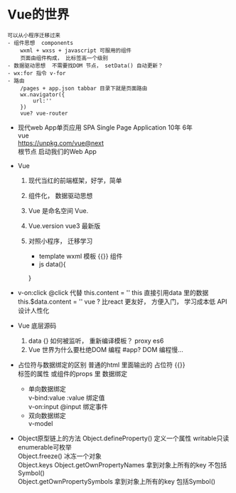 # Vue的世界  
    可以从小程序迁移过来  
    - 组件思想  components  
        wxml + wxss + javascript 可服用的组件  
        页面由组件构成， 比标签高一个级别  
    - 数据驱动思想  不需要找DOM 节点， setData() 自动更新？  
    - wx:for 指令 v-for  
    - 路由  
        /pages + app.json tabbar 目录下就是页面路由  
        wx.navigator({
            url:''
        })
        vue? vue-router  

- 现代web App单页应用 SPA Single Page Application  10年 6年  
    vue   
    https://unpkg.com/vue@next  
    根节点 启动我们的Web App

- Vue 
    1. 现代当红的前端框架，好学，简单
    2. 组件化， 数据驱动思想
    3. Vue 是命名空间
        Vue.
    4. Vue.version vue3 最新版
    5. 对照小程序， 迁移学习
        - template wxml
            模板 {{}} 组件 
        - js  data(){

        }

- v-on:click @click 代替
    this.content = ''    this 直接引用data 里的数据
    this.$data.content = ''
    vue ? 比react 更友好， 方便入门， 学习成本低
    API 设计人性化

- Vue 底层源码
    1. data {} 如何被监听， 重新编译模板？  proxy es6
    2. Vue 世界为什么要杜绝DOM 编程 #app?
        DOM 编程慢...

- 占位符与数据绑定的区别
    普通的html 里面输出的 占位符 {{}}  
    标签的属性 或组件的props 里 数据绑定 
    - 单向数据绑定  
        v-bind:value :value 绑定值   
        v-on:input @input 绑定事件  
    - 双向数据绑定  
        v-model  

- Object原型链上的方法
    Object.defineProperty() 定义一个属性  writable只读 enumerable可枚举  
    Object.freeze() 冰冻一个对象    
    Object.keys Object.getOwnPropertyNames  拿到对象上所有的key 不包括Symbol()     
    Object.getOwnPropertySymbols    拿到对象上所有的key 包括Symbol()        
    


    
        
